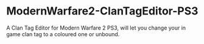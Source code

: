 # ModernWarfare2-ClanTagEditor-PS3
A Clan Tag Editor for Modern Warfare 2 PS3, will let you change your in game clan tag to a coloured one or unbound.
